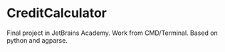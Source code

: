 # CreditCalculator
Final project in JetBrains Academy. Work from CMD/Terminal. Based on python and agparse.
